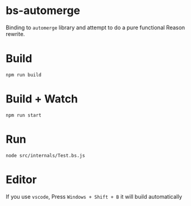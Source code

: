 # bs-automerge

Binding to `automerge` library and attempt to do a pure functional Reason rewrite.

# Build

```
npm run build
```

# Build + Watch

```
npm run start
```

# Run

```
node src/internals/Test.bs.js
```

# Editor

If you use `vscode`, Press `Windows + Shift + B` it will build automatically
